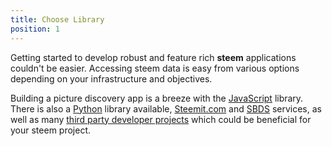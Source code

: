 ```yaml
---
title: Choose Library
position: 1
---
```


Getting started to develop robust and feature rich **steem** applications couldn't be easier. Accessing steem data is easy from various options depending on your infrastructure and objectives. 

Building a picture discovery app is a breeze with the [JavaScript](/tutorials#javascript) library. There is also a [Python](/tutorials#python) library available, [Steemit.com](#services-steemit) and [SBDS](#services-sbds) services, as well as many [third party developer projects](#community-overview) which could be beneficial for your steem project.
